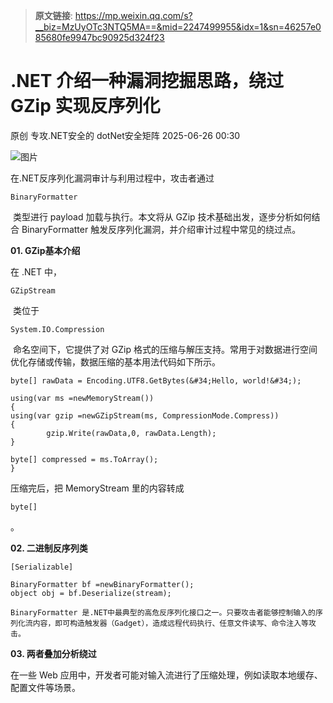 > **原文链接**: https://mp.weixin.qq.com/s?__biz=MzUyOTc3NTQ5MA==&mid=2247499955&idx=1&sn=46257e085680fe9947bc90925d324f23

#  .NET 介绍一种漏洞挖掘思路，绕过 GZip 实现反序列化  
原创 专攻.NET安全的  dotNet安全矩阵   2025-06-26 00:30  
  
![图片](https://mmbiz.qpic.cn/mmbiz_gif/NO8Q9ApS1YibJO9SDRBvE01T4A1oYJXlTBTMvb7KbAf7z9hY3VQUeayWI61XqQ0ricUQ8G1FykKHBNwCqpV792qg/640?wx_fmt=gif&from=appmsg&wxfrom=5&wx_lazy=1&tp=webp "")  
  
在.NET反序列化漏洞审计与利用过程中，攻击者通过 
```
BinaryFormatter
```

  
 类型进行 payload 加载与执行。本文将从 GZip 技术基础出发，逐步分析如何结合 BinaryFormatter 触发反序列化漏洞，并介绍审计过程中常见的绕过点。  
  
**01. GZip基本介绍**  
  
  
  
在 .NET 中，
```
GZipStream
```

  
 类位于 
```
System.IO.Compression
```

  
 命名空间下，它提供了对 GZip 格式的压缩与解压支持。常用于对数据进行空间优化存储或传输，数据压缩的基本用法代码如下所示。  
  

```
byte[] rawData = Encoding.UTF8.GetBytes(&#34;Hello, world!&#34;);

using(var ms =newMemoryStream())
{
using(var gzip =newGZipStream(ms, CompressionMode.Compress))
{
        gzip.Write(rawData,0, rawData.Length);
}

byte[] compressed = ms.ToArray();
}

```

  
  
压缩完后，把 MemoryStream 里的内容转成 
```
byte[]
```

  
。  
  
**02. 二进制反序列类**  
  
  
  

```
[Serializable]
```

  
  

```
BinaryFormatter bf =newBinaryFormatter();
object obj = bf.Deserialize(stream);
```

  
  

```
BinaryFormatter 是.NET中最典型的高危反序列化接口之一。只要攻击者能够控制输入的序列化流内容，即可构造触发器（Gadget），造成远程代码执行、任意文件读写、命令注入等攻击。
```

  
  
**03. 两者叠加分析绕过**  
  
  
  
在一些 Web 应用中，开发者可能对输入流进行了压缩处理，例如读取本地缓存、配置文件等场景。  
  

